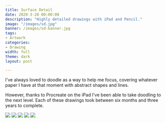 ```yaml
---
title: Surface Detail
date: 2020-3-20 00:00:00
description: "Highly detailed drawings with iPad and Pencil."
image: "/images/sd.jpg"
banner: /images/sd-banner.jpg
tags:
- Artwork
categories:
- Drawing
width: full
theme: dark
layout: post

---
```


I've always loved to doodle as a way to help me focus, covering whatever paper I have at that moment with abstract shapes and lines.

However, thanks to Procreate on the iPad I've been able to take doodling to the next level. Each of these drawings took between six months and three years to complete. 

<img src="/images/surface-detail-5.jpg" class="wide mb">
<img src="/images/surface-detail-4.jpg" class="wide mb">
<img src="/images/surface-detail-3.jpg" class="wide mb">
<img src="/images/surface-detail-2.jpg" class="wide mb">
<img src="/images/surface-detail-1.jpg" class="wide mb">


